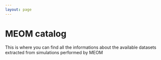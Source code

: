 ```yaml
---
layout: page
---
```


# MEOM catalog

This is where you can find all the informations about the available datasets extracted from simulations performed by MEOM
